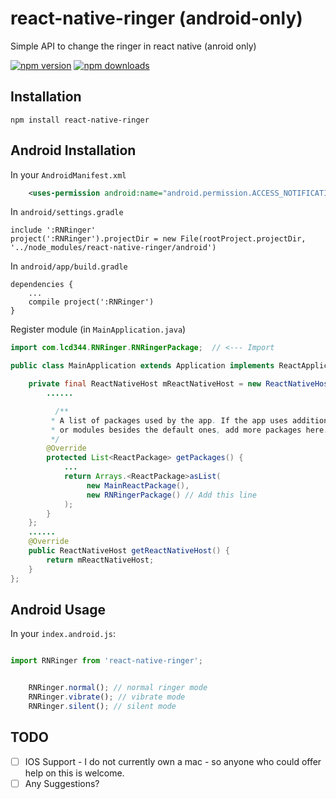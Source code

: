 # react-native-ringer (android-only)

Simple API to change the ringer in react native (anroid only)

[![npm version](https://img.shields.io/npm/v/react-native-flash.svg?style=flat-square)](https://www.npmjs.com/package/react-native-ringer)
[![npm downloads](https://img.shields.io/npm/dm/react-native-flash.svg?style=flat-square)](https://www.npmjs.com/package/react-native-ringer)

## Installation
`npm install react-native-ringer`

## Android Installation
In your `AndroidManifest.xml`

```xml
    <uses-permission android:name="android.permission.ACCESS_NOTIFICATION_POLICY" />
```

In `android/settings.gradle`
```
include ':RNRinger'
project(':RNRinger').projectDir = new File(rootProject.projectDir, '../node_modules/react-native-ringer/android')
```

In `android/app/build.gradle`

```
dependencies {
    ...
    compile project(':RNRinger')
}
```

Register module (in `MainApplication.java`)

```java
import com.lcd344.RNRinger.RNRingerPackage;  // <--- Import

public class MainApplication extends Application implements ReactApplication {

	private final ReactNativeHost mReactNativeHost = new ReactNativeHost(this) {
  		......

	      /**
	     * A list of packages used by the app. If the app uses additional views
	     * or modules besides the default ones, add more packages here.
	     */
	    @Override
	    protected List<ReactPackage> getPackages() {
	        ...
	        return Arrays.<ReactPackage>asList(
                 new MainReactPackage(),
                 new RNRingerPackage() // Add this line
	        );
	    }
	};
	......
	@Override
	public ReactNativeHost getReactNativeHost() {
    	return mReactNativeHost;
	}
};

```

## Android Usage

In your `index.android.js`:
```javascript

import RNRinger from 'react-native-ringer';


    RNRinger.normal(); // normal ringer mode
    RNRinger.vibrate(); // vibrate mode
    RNRinger.silent(); // silent mode

```

## TODO
 * [ ] IOS Support - I do not currently own a mac - so anyone who could offer help on this is welcome.
 * [ ] Any Suggestions?
